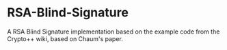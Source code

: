 # RSA-Blind-Signature
A RSA Blind Signature implementation based on the example code from the Crypto++ wiki, based on Chaum's paper.
